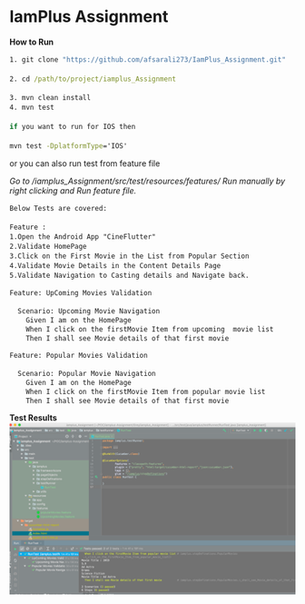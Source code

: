 # IamPlus Assignment

**How to Run**

```cmd
1. git clone "https://github.com/afsarali273/IamPlus_Assignment.git"

2. cd /path/to/project/iamplus_Assignment

3. mvn clean install
4. mvn test 

if you want to run for IOS then 

mvn test -DplatformType='IOS'
```

or you can also run test from feature file

*Go to /iamplus_Assignment/src/test/resources/features/
Run manually by right clicking and Run feature file.*

```html
Below Tests are covered:

Feature :
1.Open the Android App "CineFlutter"
2.Validate HomePage
3.Click on the First Movie in the List from Popular Section
4.Validate Movie Details in the Content Details Page
5.Validate Navigation to Casting details and Navigate back.

```

```gherkin
Feature: UpComing Movies Validation

  Scenario: Upcoming Movie Navigation
    Given I am on the HomePage
    When I click on the firstMovie Item from upcoming  movie list
    Then I shall see Movie details of that first movie

```

```gherkin
Feature: Popular Movies Validation

  Scenario: Popular Movie Navigation
    Given I am on the HomePage
    When I click on the firstMovie Item from popular movie list
    Then I shall see Movie details of that first movie

```
**Test Results**
![Test Results](https://github.com/afsarali273/IamPlus_Assignment/blob/master/iamplus-assignment.png)


